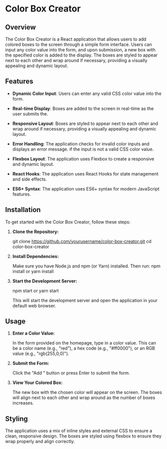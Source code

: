 # Color Box Creator

## Overview

The Color Box Creator is a React application that allows users to add colored boxes to the screen through a simple form interface. Users can input any color value into the form, and upon submission, a new box with the specified color is added to the display. The boxes are styled to appear next to each other and wrap around if necessary, providing a visually appealing and dynamic layout.

## Features

- **Dynamic Color Input**: Users can enter any valid CSS color value into the form.

- **Real-time Display**: Boxes are added to the screen in real-time as the user submits the.

- **Responsive Layout**: Boxes are styled to appear next to each other and wrap around if necessary,
providing a visually appealing and dynamic layout.

- **Error Handling**: The application checks for invalid color inputs and displays an error message.
if the input is not a valid CSS color value.
- **Flexbox Layout**: The application uses Flexbox to create a responsive and dynamic layout.
- **React Hooks**: The application uses React Hooks for state management and side effects.
- **ES6+ Syntax**: The application uses ES6+ syntax for modern JavaScript features.

## Installation

To get started with the Color Box Creator, follow these steps:

1. **Clone the Repository:**

   git clone https://github.com/yourusername/color-box-creator.git
   cd color-box-creator

2. **Install Dependencies:**

   Make sure you have Node.js and npm (or Yarn) installed. Then run:
   npm install
   or
   yarn install

3. **Start the Development Server:**

   npm start
   or
   yarn start
   

   This will start the development server and open the application in your default web browser.

## Usage

1. **Enter a Color Value:**

   In the form provided on the homepage, type in a color value. This can be a color name (e.g., "red"), a hex code (e.g., "#ff0000"), or an RGB value (e.g., "rgb(255,0,0)").

2. **Submit the Form:**

   Click the "Add " button or press Enter to submit the form.

3. **View Your Colored Box:**

   The new box with the chosen color will appear on the screen. The boxes will align next to each other and wrap around as the number of boxes increases.

## Styling

The application uses a mix of inline styles and external CSS to ensure a clean, responsive design. The boxes are styled using flexbox to ensure they wrap properly and align correctly.